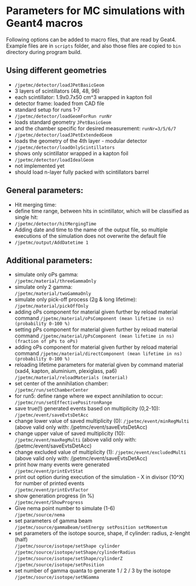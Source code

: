 # Parameters for MC simulations with Geant4 macros
Following options can be added to macro files, that are read by Geat4. Example files are in `scripts` folder, and also those files are copied to `bin` directory during program build.  

## Using different geometries  
* `/jpetmc/detector/loadJPetBasicGeom`  
 * 3 layers of scintillators (48, 48, 96)  
 * each scintillator: 1.9x0.7x50 cm^3 wrapped in kapton foil  
 * detector frame: loaded from CAD file  
 * standard setup for runs 1-7  
* `/jpetmc/detector/loadGeomForRun runNr`  
 * loads standard geometry `JPetBasicGeom`  
 * and the chamber specific for desired measurement: `runNr=3/5/6/7`  
* `/jpetmc/detector/loadJPetExtendedGeom`  
 * loads the geometry of the 4th layer - modular detector
* `/jpetmc/detector/loadOnlyScintillators`  
 * shows only scintillator wrapped in a kapton foil  
* `/jpetmc/detector/loadIdealGeom`  
 * not implemented yet  
 * should load n-layer fully packed with scintillators barrel  

## General parameters:  
* Hit merging time:  
 * define time range, between hits in scintillator, which will be classified as single hit:  
 * `/jpetmc/detector/hitMergingTime`  
* Adding date and time to the name of the output file, so multiple executions of the simulation does not overwrite the default file  
 * `/jpetmc/output/AddDatetime 1`  

## Additional parameters:
* simulate only oPs gamma:  
 `/jpetmc/material/threeGammaOnly`  
* simulate only 2 gamma:  
 `/jpetmc/material/twoGammaOnly`  
* simulate only pick-off process (2g & long lifetime):
 `/jpetmc/material/pickOffOnly`  
* adding oPs component for material given further by reload material command
 `/jpetmc/material/oPsComponent (mean lifetime in ns) (probability 0-100 %)`  
* setting pPs component for material given further by reload material command
 `/jpetmc/material/pPsComponent (mean lifetime in ns) (fraction of pPs to oPs)`  
* adding oPs component for material given further by reload material command
 `/jpetmc/material/directComponent (mean lifetime in ns) (probability 0-100 %)`  
* reloading lifetime parameters for material given by command material (xad4, kapton, aluminium, plexiglass, pa6)
 `/jpetmc/material/reloadMaterials (material)`  
* set center of the annihilation chamber:  
 `/jpetmc/run/setChamberCenter`  
* for run5: define range where we expect annihilation to occur:   
 `/jpetmc/run/setEffectivePositronRange`  
* save true(!) generated events based on multiplicity (0,2-10):  
 `/jpetmc/event/saveEvtsDetAcc`
* change lower value of saved multiplicity (0):
 `/jpetmc/event/minRegMulti`
  (above valid only with: /jpetmc/event/saveEvtsDetAcc)
* change upper value of saved multiplicity (10):
 `/jpetmc/event/maxRegMulti`
  (above valid only with: /jpetmc/event/saveEvtsDetAcc)
* change excluded value of multiplicity (1):
 `/jpetmc/event/excludedMulti`
  (above valid only with: /jpetmc/event/saveEvtsDetAcc)
* print how many events were generated  
 `/jpetmc/event/printEvtStat`  
* print out option during execution of the simulation - X in divisor (10^X) for number of printed events  
 `/jpetmc/event/printEvtFactor`  
* show generation progress (in %)  
 `/jpetmc/event/ShowProgress`  
* Give nema point number to simulate (1-6)  
 `/jpetmc/source/nema`  
* set parameters of gamma beam  
 `/jpetmc/source/gammaBeam/setEnergy setPosition setMomentum`  
* set parameters of the isotope source, shape, if cylinder: radius, z-lenght (half)  
 `/jpetmc/source/isotope/setShape cylinder`  
 `/jpetmc/source/isotope/setShape/cylinderRadius`  
 `/jpetmc/source/isotope/setShape/cylinderZ`  
 `/jpetmc/source/isotope/setPosition`  
* set number of gamma quanta to generate 1 / 2 / 3 by the isotope  
 `/jpetmc/source/isotope/setNGamma`  
